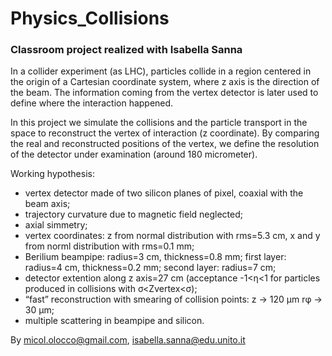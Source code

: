 # Physics_Collisions
### Classroom project realized with Isabella Sanna 
In a collider experiment (as LHC), particles collide in a region centered in the origin of a Cartesian coordinate system, where z axis is the direction of the beam.
The information coming from the vertex detector is later used to define where the interaction happened.

In this project we simulate the collisions and the particle transport in the space to reconstruct the vertex of interaction (z coordinate). By comparing the real and reconstructed positions of the vertex, we define the resolution of the detector under examination (around 180 micrometer).

Working hypothesis:
- vertex detector made of two silicon planes of pixel, coaxial with the beam axis;
- trajectory curvature due to magnetic field neglected;
- axial simmetry;
- vertex coordinates: z from normal distribution with rms=5.3 cm, x and y from norml distribution with rms=0.1 mm;
- Berilium beampipe: radius=3 cm, thickness=0.8 mm; first layer: radius=4 cm, thickness=0.2 mm; second layer: radius=7 cm;
- detector extention along z axis=27 cm (acceptance -1<&eta;<1 for particles produced in collisions with &sigma;<Zvertex<&sigma;);                    
- “fast” reconstruction with smearing of collision points: z -> 120 &mu;m r&phi; -> 30 &mu;m;
- multiple scattering in beampipe and silicon.

By micol.olocco@gmail.com, isabella.sanna@edu.unito.it
